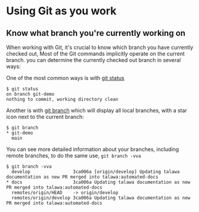 # Using Git as you work

## Know what branch you're currently working on

When working with Git, it's crucial to know which branch you have currently checked out, Most of the Git commands implicitly operate on the current branch. you can determine the currently checked out branch in several ways:

One of the most common ways is with [git status](https://git-scm.com/docs/git-status)

```
$ git status
on branch git-demo
nothing to commit, working directory clean
```

Another is with [git branch](https://git-scm.com/docs/git-branch) which will display all local branches, with a star icon next to the current branch:

```
$ git branch
* git-demo
  main
```

You can see more detailed information about your branches, including remote branches, to do the same use, `git branch -vva`

```
$ git branch -vva
  develop                3ca006a [origin/develop] Updating talawa documentation as new PR merged into talawa:automated-docs
* docs                   3ca006a Updating talawa documentation as new PR merged into talawa:automated-docs
  remotes/origin/HEAD    -> origin/develop
  remotes/origin/develop 3ca006a Updating talawa documentation as new PR merged into talawa:automated-docs
```
